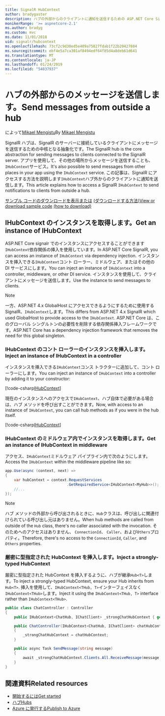 ```yaml
---
title: SignalR HubContext
author: bradygaster
description: ハブの外部からのクライアントに通知を送信するための ASP.NET Core SignalR HubContext サービスを使用する方法について説明します。
monikerRange: '>= aspnetcore-2.1'
ms.author: bradyg
ms.custom: mvc
ms.date: 11/01/2018
uid: signalr/hubcontext
ms.openlocfilehash: 73cf2c9d30ed5e409a75827fdab1f22b20427884
ms.sourcegitcommit: ebf4e5a7ca301af8494edf64f85d4a8deb61d641
ms.translationtype: MT
ms.contentlocale: ja-JP
ms.lasthandoff: 01/24/2019
ms.locfileid: "54837937"
---
```

# <a name="send-messages-from-outside-a-hub"></a><span data-ttu-id="9ee25-103">ハブの外部からのメッセージを送信します。</span><span class="sxs-lookup"><span data-stu-id="9ee25-103">Send messages from outside a hub</span></span>

<span data-ttu-id="9ee25-104">によって[Mikael Mengistu](https://twitter.com/MikaelM_12)</span><span class="sxs-lookup"><span data-stu-id="9ee25-104">By [Mikael Mengistu](https://twitter.com/MikaelM_12)</span></span>

<span data-ttu-id="9ee25-105">SignalR ハブは、SignalR のサーバーに接続しているクライアントにメッセージを送信するための中核となる抽象化です。</span><span class="sxs-lookup"><span data-stu-id="9ee25-105">The SignalR hub is the core abstraction for sending messages to clients connected to the SignalR server.</span></span> <span data-ttu-id="9ee25-106">アプリを使用して、その他の場所からメッセージを送信することも、`IHubContext`サービス。</span><span class="sxs-lookup"><span data-stu-id="9ee25-106">It's also possible to send messages from other places in your app using the `IHubContext` service.</span></span> <span data-ttu-id="9ee25-107">この記事は、SignalR にアクセスする方法を説明します`IHubContext`ハブ外からのクライアントに通知を送信します。</span><span class="sxs-lookup"><span data-stu-id="9ee25-107">This article explains how to access a SignalR `IHubContext` to send notifications to clients from outside a hub.</span></span>

<span data-ttu-id="9ee25-108">[サンプル コードのダウンロードを表示または](https://github.com/aspnet/Docs/tree/master/aspnetcore/signalr/hubcontext/sample/) [(ダウンロードする方法)](xref:index#how-to-download-a-sample)</span><span class="sxs-lookup"><span data-stu-id="9ee25-108">[View or download sample code](https://github.com/aspnet/Docs/tree/master/aspnetcore/signalr/hubcontext/sample/) [(how to download)](xref:index#how-to-download-a-sample)</span></span>

## <a name="get-an-instance-of-ihubcontext"></a><span data-ttu-id="9ee25-109">IHubContext のインスタンスを取得します。</span><span class="sxs-lookup"><span data-stu-id="9ee25-109">Get an instance of IHubContext</span></span>

<span data-ttu-id="9ee25-110">ASP.NET Core signalr でのインスタンスにアクセスすることができます`IHubContext`依存関係の挿入を使用しています。</span><span class="sxs-lookup"><span data-stu-id="9ee25-110">In ASP.NET Core SignalR, you can access an instance of `IHubContext` via dependency injection.</span></span> <span data-ttu-id="9ee25-111">インスタンスを挿入できる`IHubContext`コント ローラー、ミドルウェア、またはその他の DI サービスにします。</span><span class="sxs-lookup"><span data-stu-id="9ee25-111">You can inject an instance of `IHubContext` into a controller, middleware, or other DI service.</span></span> <span data-ttu-id="9ee25-112">インスタンスを使用して、クライアントにメッセージを送信します。</span><span class="sxs-lookup"><span data-stu-id="9ee25-112">Use the instance to send messages to clients.</span></span>

> [!NOTE]
> <span data-ttu-id="9ee25-113">一方、ASP.NET 4.x GlobalHost にアクセスできるようにするために使用する SignalR、`IHubContext`します。</span><span class="sxs-lookup"><span data-stu-id="9ee25-113">This differs from ASP.NET 4.x SignalR which used GlobalHost to provide access to the `IHubContext`.</span></span> <span data-ttu-id="9ee25-114">ASP.NET Core は、このグローバル シングルトンの必要性を削除する依存関係挿入フレームワークです。</span><span class="sxs-lookup"><span data-stu-id="9ee25-114">ASP.NET Core has a dependency injection framework that removes the need for this global singleton.</span></span>

### <a name="inject-an-instance-of-ihubcontext-in-a-controller"></a><span data-ttu-id="9ee25-115">IHubContext のコント ローラーのインスタンスを挿入します。</span><span class="sxs-lookup"><span data-stu-id="9ee25-115">Inject an instance of IHubContext in a controller</span></span>

<span data-ttu-id="9ee25-116">インスタンスを挿入できる`IHubContext`コンス トラクターに追加して、コント ローラーにします。</span><span class="sxs-lookup"><span data-stu-id="9ee25-116">You can inject an instance of `IHubContext` into a controller by adding it to your constructor:</span></span>

[!code-csharp[IHubContext](hubcontext/sample/Controllers/HomeController.cs?range=12-19,57)]

<span data-ttu-id="9ee25-117">現在のインスタンスへのアクセスで`IHubContext`、ハブ自体で必要がある場合は、ハブ メソッドを呼び出すことができます。</span><span class="sxs-lookup"><span data-stu-id="9ee25-117">Now, with access to an instance of `IHubContext`, you can call hub methods as if you were in the hub itself.</span></span>

[!code-csharp[IHubContext](hubcontext/sample/Controllers/HomeController.cs?range=21-25)]

### <a name="get-an-instance-of-ihubcontext-in-middleware"></a><span data-ttu-id="9ee25-118">IHubContext のミドルウェア内でインスタンスを取得します。</span><span class="sxs-lookup"><span data-stu-id="9ee25-118">Get an instance of IHubContext in middleware</span></span>

<span data-ttu-id="9ee25-119">アクセス、`IHubContext`ミドルウェア パイプライン内で次のようにします。</span><span class="sxs-lookup"><span data-stu-id="9ee25-119">Access the `IHubContext` within the middleware pipeline like so:</span></span>

```csharp
app.Use(async (context, next) =>
{
    var hubContext = context.RequestServices
                            .GetRequiredService<IHubContext<MyHub>>();
    //...
});
```

> [!NOTE]
> <span data-ttu-id="9ee25-120">ハブ メソッドの外部から呼び出されるときに、`Hub`クラスは、呼び出しに関連付けられている呼び出し元はありません。</span><span class="sxs-lookup"><span data-stu-id="9ee25-120">When hub methods are called from outside of the `Hub` class, there's no caller associated with the invocation.</span></span> <span data-ttu-id="9ee25-121">そのためへのアクセスはありません、 `ConnectionId`、 `Caller`、および`Others`プロパティ。</span><span class="sxs-lookup"><span data-stu-id="9ee25-121">Therefore, there's no access to the `ConnectionId`, `Caller`, and `Others` properties.</span></span>

### <a name="inject-a-strongly-typed-hubcontext"></a><span data-ttu-id="9ee25-122">厳密に型指定された HubContext を挿入します。</span><span class="sxs-lookup"><span data-stu-id="9ee25-122">Inject a strongly-typed HubContext</span></span>

<span data-ttu-id="9ee25-123">厳密に型指定された HubContext を挿入するように、ハブが継承`Hub<T>`します。</span><span class="sxs-lookup"><span data-stu-id="9ee25-123">To inject a strongly-typed HubContext, ensure your Hub inherits from `Hub<T>`.</span></span> <span data-ttu-id="9ee25-124">挿入を使用して、`IHubContext<THub, T>`インターフェイスなく`IHubContext<THub>`します。</span><span class="sxs-lookup"><span data-stu-id="9ee25-124">Inject it using the `IHubContext<THub, T>` interface rather than `IHubContext<THub>`.</span></span>

```csharp
public class ChatController : Controller
{
    public IHubContext<ChatHub, IChatClient> _strongChatHubContext { get; }

    public ChatController(IHubContext<ChatHub, IChatClient> chatHubContext)
    {
        _strongChatHubContext = chatHubContext;
    }

    public async Task SendMessage(string message)
    {
        await _strongChatHubContext.Clients.All.ReceiveMessage(message);
    }
}
```

## <a name="related-resources"></a><span data-ttu-id="9ee25-125">関連資料</span><span class="sxs-lookup"><span data-stu-id="9ee25-125">Related resources</span></span>

* [<span data-ttu-id="9ee25-126">開始するには</span><span class="sxs-lookup"><span data-stu-id="9ee25-126">Get started</span></span>](xref:tutorials/signalr)
* [<span data-ttu-id="9ee25-127">ハブ</span><span class="sxs-lookup"><span data-stu-id="9ee25-127">Hubs</span></span>](xref:signalr/hubs)
* [<span data-ttu-id="9ee25-128">Azure に発行する</span><span class="sxs-lookup"><span data-stu-id="9ee25-128">Publish to Azure</span></span>](xref:signalr/publish-to-azure-web-app)
